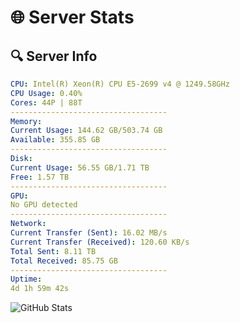 # 🌐 Server Stats
## 🔍 Server Info
```yaml
CPU: Intel(R) Xeon(R) CPU E5-2699 v4 @ 1249.58GHz
CPU Usage: 0.40%
Cores: 44P | 88T
-----------------------------------
Memory:
Current Usage: 144.62 GB/503.74 GB
Available: 355.85 GB
-----------------------------------
Disk:
Current Usage: 56.55 GB/1.71 TB
Free: 1.57 TB
-----------------------------------
GPU:
No GPU detected
-----------------------------------
Network:
Current Transfer (Sent): 16.02 MB/s
Current Transfer (Received): 120.60 KB/s
Total Sent: 8.11 TB
Total Received: 85.75 GB
-----------------------------------
Uptime:
4d 1h 59m 42s
```
![GitHub Stats](https://img.shields.io/badge/Updated-2025-03-11_23:22:31-blue)